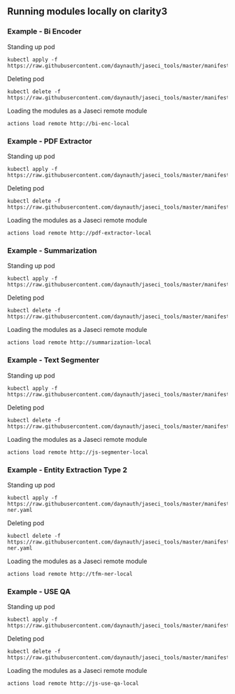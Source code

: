 ## Running modules locally on clarity3
### Example - Bi Encoder

Standing up pod
```
kubectl apply -f https://raw.githubusercontent.com/daynauth/jaseci_tools/master/manifests/local_modules/bi_enc.yaml
```

Deleting pod
```
kubectl delete -f https://raw.githubusercontent.com/daynauth/jaseci_tools/master/manifests/local_modules/bi_enc.yaml
```

Loading the modules as a Jaseci remote module
```
actions load remote http://bi-enc-local
```


### Example - PDF Extractor

Standing up pod
```
kubectl apply -f https://raw.githubusercontent.com/daynauth/jaseci_tools/master/manifests/local_modules/pdf_extractor.yaml
```

Deleting pod
```
kubectl delete -f https://raw.githubusercontent.com/daynauth/jaseci_tools/master/manifests/local_modules/pdf_extractor.yaml
```

Loading the modules as a Jaseci remote module
```
actions load remote http://pdf-extractor-local
```

### Example - Summarization

Standing up pod
```
kubectl apply -f https://raw.githubusercontent.com/daynauth/jaseci_tools/master/manifests/local_modules/summarization.yaml
```
Deleting pod
```
kubectl delete -f https://raw.githubusercontent.com/daynauth/jaseci_tools/master/manifests/local_modules/summarization.yaml
```

Loading the modules as a Jaseci remote module
```
actions load remote http://summarization-local
```

### Example - Text Segmenter

Standing up pod
```
kubectl apply -f https://raw.githubusercontent.com/daynauth/jaseci_tools/master/manifests/local_modules/text_segmenter.yaml
```
Deleting pod
```
kubectl delete -f https://raw.githubusercontent.com/daynauth/jaseci_tools/master/manifests/local_modules/text_segmenter.yaml
```

Loading the modules as a Jaseci remote module
```
actions load remote http://js-segmenter-local
```
### Example - Entity Extraction Type 2
Standing up pod
```
kubectl apply -f https://raw.githubusercontent.com/daynauth/jaseci_tools/master/manifests/local_modules/tfm-ner.yaml
```
Deleting pod
```
kubectl delete -f https://raw.githubusercontent.com/daynauth/jaseci_tools/master/manifests/local_modules/tfm-ner.yaml
```

Loading the modules as a Jaseci remote module
```
actions load remote http://tfm-ner-local
```
### Example - USE QA
Standing up pod
```
kubectl apply -f https://raw.githubusercontent.com/daynauth/jaseci_tools/master/manifests/local_modules/use_qa.yaml
```
Deleting pod
```
kubectl delete -f https://raw.githubusercontent.com/daynauth/jaseci_tools/master/manifests/local_modules/use_qa.yaml
```

Loading the modules as a Jaseci remote module
```
actions load remote http://js-use-qa-local
```